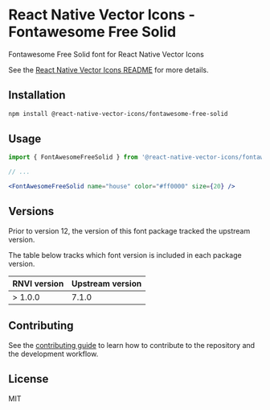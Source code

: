 # React Native Vector Icons - Fontawesome Free Solid

Fontawesome Free Solid font for React Native Vector Icons

See the [React Native Vector Icons README](../../README.md) for more details.

## Installation

```sh
npm install @react-native-vector-icons/fontawesome-free-solid
```

## Usage

```jsx
import { FontAwesomeFreeSolid } from '@react-native-vector-icons/fontawesome-free-solid';

// ...

<FontAwesomeFreeSolid name="house" color="#ff0000" size={20} />
```

## Versions

Prior to version 12, the version of this font package tracked the upstream version.

The table below tracks which font version is included in each package version.

| RNVI version | Upstream version |
| ------------ | ---------------- |
| &gt; 1.0.0 | 7.1.0 |

## Contributing

See the [contributing guide](../../CONTRIBUTING.md) to learn how to contribute to the repository and the development workflow.

## License

MIT
